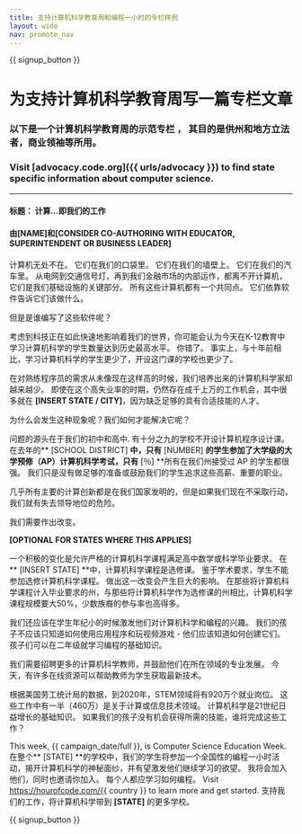 ```yaml
---
title: 支持计算机科学教育周和编程一小时的专栏样例
layout: wide
nav: promote_nav
---
```


{{ signup_button }}

# 为支持计算机科学教育周写一篇专栏文章

### 以下是一个计算机科学教育周的示范专栏 ， 其目的是供州和地方立法者，商业领袖等所用。

### Visit [advocacy.code.org]({{ urls/advocacy }}) to find state specific information about computer science.

* * *

#### 标题： 计算...即我们的工作

#### 由[NAME]和[CONSIDER CO-AUTHORING WITH EDUCATOR, SUPERINTENDENT OR BUSINESS LEADER]

计算机无处不在。 它们在我们的口袋里。 它们在我们的墙壁上。 它们在我们的汽车里。 从电网到交通信号灯，再到我们金融市场的内部运作，都离不开计算机，它们是我们基础设施的关键部分。 所有这些计算机都有一个共同点。 它们依靠软件告诉它们该做什么。

但是是谁编写了这些软件呢？

考虑到科技正在如此快速地影响着我们的世界，你可能会认为今天在K-12教育中学习计算机科学的学生数量达到历史最高水平。 你错了。 事实上，与十年前相比，学习计算机科学的学生更少了，开设这门课的学校也更少了。

在对熟练程序员的需求从未像现在这样高的时候，我们培养出来的计算机科学家却越来越少。 即使在这个高失业率的时期，仍然存在成千上万的工作机会，其中很多就在 **[INSERT STATE / CITY]**，因为缺乏足够的具有合适技能的人才。

为什么会发生这种现象呢？我们如何才能解决它呢？

问题的源头在于我们的初中和高中. 有十分之九的学校不开设计算机程序设计课。 在去年的** [SCHOOL DISTRICT] **中，只有** [NUMBER] **的学生参加了大学级的大学预修（AP）计算机科学考试，只有** [％] **所有在我们州接受过 AP 的学生都很强。 我们只是没有做足够的准备或鼓励我们的学生追求这些高薪、重要的职业。

几乎所有主要的计算创新都是在我们国家发明的，但是如果我们现在不采取行动，我们就有失去领导地位的危险。

我们需要作出改变。

**[OPTIONAL FOR STATES WHERE THIS APPLIES]**

一个积极的变化是允许严格的计算机科学课程满足高中数学或科学毕业要求。 在** [INSERT STATE] **中，计算机科学课程是选修课。 鉴于学术要求，学生不能参加选修计算机科学课程。 做出这一改变会产生巨大的影响。 在那些将计算机科学课程计入毕业要求的州，与那些将计算机科学作为选修课的州相比，计算机科学课程规模要大50%，少数族裔的参与率也高得多。

我们还应该在学生年纪小的时候激发他们对计算机科学和编程的兴趣。 我们的孩子不应该只知道如何使用应用程序和玩视频游戏 - 他们应该知道如何创建它们。 孩子们可以在二年级就学习编程的基础知识。

我们需要招聘更多的计算机科学教师，并鼓励他们在所在领域的专业发展。 今天，有许多在线资源可以帮助教师为学生获取最新技术。

根据美国劳工统计局的数据，到2020年，STEM领域将有920万个就业岗位。 这些工作中有一半（460万）是关于计算或信息技术领域。 计算机科学是21世纪日益增长的基础知识。 如果我们的孩子没有机会获得所需的技能，谁将完成这些工作？

This week, {{ campaign_date/full }}, is Computer Science Education Week. 在整个** [STATE] **的学校中，我们的学生将参加一个全国性的编程一小时活动，揭开计算机科学的神秘面纱，并有望激发他们继续学习的欲望。 我将会加入他们，同时也邀请你加入。 每个人都应学习如何编程。 Visit https://hourofcode.com/{{ country }} to learn more and get started. 支持我们的工作，将计算机科学带到 **[STATE]** 的更多学校。

{{ signup_button }}